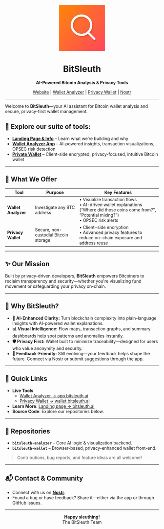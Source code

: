 <div align="center">
  <img src="https://raw.githubusercontent.com/BitSleuthAI/.github/main/profile/bitsleuth-logo.png" alt="BitSleuth Logo" width="150"/>
  <h1>BitSleuth</h1>
  <p><strong>AI-Powered Bitcoin Analysis & Privacy Tools</strong></p>
  <p>
    <a href="https://www.bitsleuth.ai">Website</a> |
    <a href="https://app.bitsleuth.ai">Wallet Analyzer</a> |
    <a href="https://wallet.bitsleuth.ai">Privacy Wallet</a> |
    <a href="https://nostr.com/npub1t78qlukpy32evcmwlp82mvcwezwv6mky0uhk4s58vdaq09q8245s44mhep">Nostr</a>
  </p>
</div>

---

Welcome to **BitSleuth**—your AI assistant for Bitcoin wallet analysis and secure, privacy-first wallet management.

## 🚀 Explore our suite of tools:

-   **[Landing Page & Info](https://www.bitsleuth.ai)** – Learn what we’re building and why
-   **[Wallet Analyzer App](https://app.bitsleuth.ai)** – AI-powered insights, transaction visualizations, OPSEC risk detection
-   **[Private Wallet](https://wallet.bitsleuth.ai)** – Client-side encrypted, privacy-focused, intuitive Bitcoin wallet

---

## 🎯 What We Offer

| Tool               | Purpose                          | Key Features                                                                                                                                            |
| ------------------ | -------------------------------- | ------------------------------------------------------------------------------------------------------------------------------------------------------- |
| **Wallet Analyzer**| Investigate any BTC address      | • Visualize transaction flows<br>• AI-driven wallet explanations (“Where did these coins come from?”, “Potential mixing?”)<br>• OPSEC risk alerts |
| **Privacy Wallet** | Secure, non-custodial Bitcoin storage | • Client-side encryption<br>• Advanced privacy features to reduce on-chain exposure and address reuse                                                 |

---

## ✨ Our Mission

Built by privacy-driven developers, **BitSleuth** empowers Bitcoiners to reclaim transparency and security—whether you're visualizing fund movement or safeguarding your privacy on-chain.

---

## 🤔 Why BitSleuth?

-   **🤖 AI-Enhanced Clarity:** Turn blockchain complexity into plain-language insights with AI-powered wallet explanations.
-   **📊 Visual Intelligence:** Flow maps, transaction graphs, and summary dashboards help spot patterns and anomalies instantly.
-   **🛡️ Privacy First:** Wallet built to minimize traceability—designed for users who value anonymity and security.
-   **💬 Feedback-Friendly:** Still evolving—your feedback helps shape the future. Connect via Nostr or submit suggestions through the app.

---

## 🔗 Quick Links

-   **Live Tools**
    -   [Wallet Analyzer → app.bitsleuth.ai](https://app.bitsleuth.ai)
    -   [Privacy Wallet → wallet.bitsleuth.ai](https://wallet.bitsleuth.ai)
-   **Learn More**: [Landing page → bitsleuth.ai](https://www.bitsleuth.ai)
-   **Source Code**: Explore our repositories below.

---

## 📂 Repositories

-   **`bitsleuth-analyzer`** – Core AI logic & visualization backend.
-   **`bitsleuth-wallet`** – Browser-based, privacy-enhanced wallet front-end.

> Contributions, bug reports, and feature ideas are all welcome!

---

## 📬 Contact & Community

-   Connect with us on **[Nostr](https://nostr.com/npub1t78qlukpy32evcmwlp82mvcwezwv6mky0uhk4s58vdaq09q8245s44mhep)**.
-   Found a bug or have feedback? Share it—either via the app or through GitHub issues.

---

<div align="center">

**Happy sleuthing!**  
The BitSleuth Team

</div>




